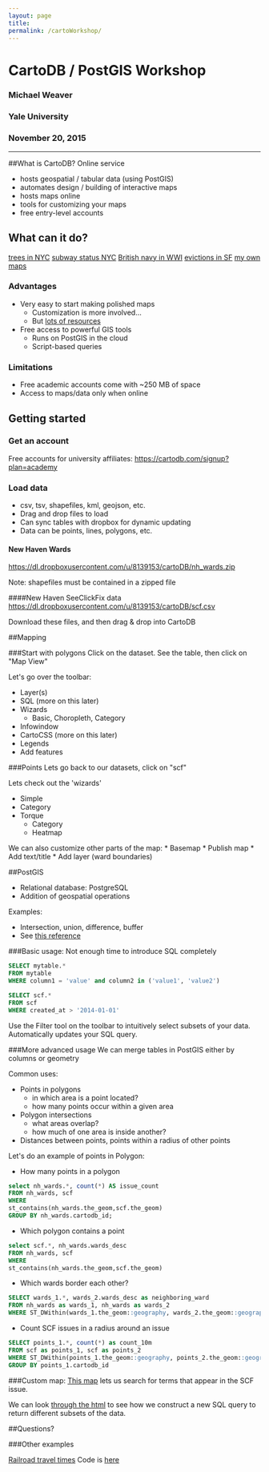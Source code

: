 ```yaml
---
layout: page
title: 
permalink: /cartoWorkshop/
---
```



# CartoDB / PostGIS Workshop
### Michael Weaver
### Yale University
### November 20, 2015

---

##What is CartoDB?
Online service

* hosts geospatial / tabular data (using PostGIS)
* automates design / building of interactive maps
* hosts maps online
* tools for customizing your maps
* free entry-level accounts

## What can it do?

[trees in NYC](http://jillhubley.com/project/nyctrees/#all)
[subway status NYC](http://www.datapolitan.com/mta_station_repair_status/)
[British navy in WWI](http://www.theguardian.com/news/datablog/interactive/2012/oct/01/first-world-war-royal-navy-ships-mapped)
[evictions in SF](http://www.antievictionmappingproject.net/ellis.html)
[my own maps](mdweaver.gitub.io/maps)

### Advantages

* Very easy to start making polished maps
	* Customization is more involved...
	* But [lots of resources](http://cartodb.github.io/training/)
* Free access to powerful GIS tools
	* Runs on PostGIS in the cloud
	* Script-based queries

### Limitations

* Free academic accounts come with ~250 MB of space
* Access to maps/data only when online

## Getting started

### Get an account
Free accounts for university affiliates: 
https://cartodb.com/signup?plan=academy

### Load data

* csv, tsv, shapefiles, kml, geojson, etc.
* Drag and drop files to load
* Can sync tables with dropbox for dynamic updating
* Data can be points, lines, polygons, etc.

#### New Haven Wards
https://dl.dropboxusercontent.com/u/8139153/cartoDB/nh_wards.zip

Note: shapefiles must be contained in a zipped file

####New Haven SeeClickFix data
https://dl.dropboxusercontent.com/u/8139153/cartoDB/scf.csv

Download these files, and then drag & drop into CartoDB

##Mapping

###Start with polygons
Click on the dataset. See the table, then click on "Map View"

Let's go over the toolbar:

* Layer(s)
* SQL (more on this later)
* Wizards
	* Basic, Choropleth, Category
* Infowindow
* CartoCSS (more on this later)
* Legends
* Add features

###Points
Lets go back to our datasets, click on "scf"

Lets check out the 'wizards'

* Simple
* Category
* Torque
	* Category
	* Heatmap

We can also customize other parts of the map:
	* Basemap
	* Publish map
	* Add text/title
	* Add layer (ward boundaries)

##PostGIS

* Relational database: PostgreSQL
* Addition of geospatial operations

Examples:

* Intersection, union, difference, buffer
* See [this reference](http://postgis.refractions.net/documentation/manual-1.4/ch07.html)

###Basic usage:
Not enough time to introduce SQL completely

```sql
SELECT mytable.*
FROM mytable
WHERE column1 = 'value' and column2 in ('value1', 'value2')
```

```sql
SELECT scf.*
FROM scf
WHERE created_at > '2014-01-01'
```

Use the Filter tool on the toolbar to intuitively select subsets of your data. Automatically updates your SQL query.

###More advanced usage
We can merge tables in PostGIS either by columns or geometry

Common uses: 

* Points in polygons
	* in which area is a point located?
	* how many points occur within a given area
* Polygon intersections
	* what areas overlap?
	* how much of one area is inside another?
* Distances between points, points within a radius of other points

Let's do an example of points in Polygon:

* How many points in a polygon
```sql
select nh_wards.*, count(*) AS issue_count 
FROM nh_wards, scf 
WHERE 
st_contains(nh_wards.the_geom,scf.the_geom) 
GROUP BY nh_wards.cartodb_id;
```
* Which polygon contains a point
```sql
select scf.*, nh_wards.wards_desc
FROM nh_wards, scf 
WHERE 
st_contains(nh_wards.the_geom,scf.the_geom) 
```

* Which wards border each other?
```sql
SELECT wards_1.*, wards_2.wards_desc as neighboring_ward
FROM nh_wards as wards_1, nh_wards as wards_2 
WHERE ST_DWithin(wards_1.the_geom::geography, wards_2.the_geom::geography, 10)
```

* Count SCF issues in a radius around an issue
```sql
SELECT points_1.*, count(*) as count_10m 
FROM scf as points_1, scf as points_2 
WHERE ST_DWithin(points_1.the_geom::geography, points_2.the_geom::geography, 10) and 
GROUP BY points_1.cartodb_id
```

###Custom map:
[This map](http://mdweaver.github.io/scf/) lets us search for terms that appear in the SCF issue.

We can look [through the html](https://github.com/mdweaver/mdweaver.github.io/blob/master/scf/index.html) to see how we construct a new SQL query to return different subsets of the data.

##Questions?

###Other examples

[Railroad travel times](http://mdweaver.github.io/times_year)
Code is [here](https://github.com/mdweaver/mdweaver.github.io/blob/master/times_year/index.html)
